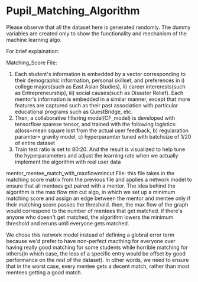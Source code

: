 # Pupil_Matching_Algorithm

Please observe that all the dataset here is generated randomly. The dummy variables
are created only to show the functionality and mechanism of the machine learning
algo.

For brief explaination:

Matching_Score File:
1) Each student's information is embedded by a vector corresponding to their demographic information, personal skillset, and preferences in i) college majors(such as East Asian Studies), ii) career intererests(such as Entrepreneurship), iii) social causes(such as Disaster Relief). Each mentor's information is embedded in a similar manner, except that more features are captured such as their past association with particular educational programs such as QuestBridge, etc.
2) Then, a collaborative filtering model(CF_model) is developed with tensorflow sparese tensor, and trained with the following logistics: a)loss=mean square lost from the actual user feedback, b) regularation paramter= gravity model, c) hyperparamter tuned with batchsize of 1/20 of entire dataset
3) Train test ratio is set to 80:20. And the result is visualized to help tune the hyperparameters and adjust the learning rate when we actually implement the algorithm with real user data

mentor_mentee_match_with_maxflowmincut File:
this file takes in the matching score matrix from the previous file and applies a
network model to ensure that all mentees get paired with a mentor. The idea behind
the algorithm is the max flow min cut algo, in which we set up a minimum matching
score and assign an edge between the mentor and mentee only if their matching score
passes the threshold. then, the max flow of the graph would correspond to the
number of mentees that get matched. if there's anyone who doesn't get matched, the
algorithm lowers the minimum threshold and reruns until everyone gets matched.

We chose this network model instead of defining a globral error term because we'd prefer to have non-perfect macthing for everyone over having really good matching for some students while horrible matching for others(in which case, the loss of a specific entry would be offset by good performance on the rest of the dataset). In other words, we need to ensure that in the worst case, every mentee gets a decent match, rather than most mentees getting a good match.


 

